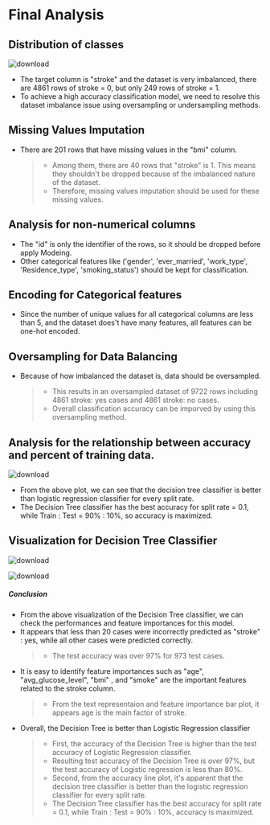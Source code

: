 # Final Analysis

## Distribution of classes

![download](https://user-images.githubusercontent.com/104394105/167068870-ef378a14-cec3-4b77-b0ab-82d155d41a6c.png)
* The target column is "stroke" and the dataset is very imbalanced, there are 4861 rows of stroke = 0, but only 249 rows of stroke = 1.
* To achieve a high accuracy classification model, we need to resolve this dataset imbalance issue using oversampling or undersampling methods.

## Missing Values Imputation
* There are 201 rows that have missing values in the "bmi" column. 
  >* Among them, there are 40 rows that "stroke" is 1. This means they shouldn't be dropped because of the imbalanced nature of the dataset.
  >* Therefore, missing values imputation should be used for these missing values.

## Analysis for non-numerical columns
* The "id" is only the identifier of the rows, so it should be dropped before apply Modeing.
* Other categorical features like ('gender', 'ever_married', 'work_type', 'Residence_type', 'smoking_status') should be kept for classification.

## Encoding for Categorical features
* Since the number of unique values for all categorical columns are less than 5, and the dataset does't have many features, all features can be one-hot encoded.

## Oversampling for Data Balancing
* Because of how imbalanced the dataset is, data should be oversampled.
  >* This results in an oversampled dataset of 9722 rows including 4861 stroke: yes cases and 4861 stroke: no cases.
  >* Overall classification accuracy can be imporved by using this oversampling method.

## Analysis for the relationship between accuracy and percent of training data.
![download](https://user-images.githubusercontent.com/104394105/167069431-64b1f261-e9db-4d24-93fc-222ff2065c93.png)
* From the above plot, we can see that the decision tree classifier is better than logistic regression classifier for every split rate.
* The Decision Tree classifier has the best accuracy for split rate = 0.1, while Train : Test = 90% : 10%, so accuracy is maximized.

## Visualization for Decision Tree Classifier
![download](https://user-images.githubusercontent.com/104394105/167069499-567f07d4-8190-4a5f-82bb-ec476a11a17b.png)

![download](https://user-images.githubusercontent.com/104394105/167069511-6752a80e-a2a2-432b-b256-597a84c4a75f.png)

##### Conclusion
* From the above visualization of the Decision Tree classifier, we can check the performances and feature importances for this model.
* It appears that less than 20 cases were incorrectly predicted as "stroke" : yes, while all other cases were predicted correctly.
  >* The test accuracy was over 97% for 973 test cases.
* It is easy to identify feature importances such as "age", "avg_glucose_level", "bmi" , and "smoke" are the important features related to the stroke column.
  >* From the text representaion and feature importance bar plot, it appears age is the main factor of stroke.
* Overall, the Decision Tree is better than Logistic Regression classifier
  >* First, the accuracy of the Decision Tree is higher than the test accuracy of Logistic Regression classifier.
  >* Resulting test accuracy of the Decision Tree is over 97%, but the test accuracy of Logistic regression is less than 80%.
  >* Second, from the accuracy line plot, it's apparent that the decision tree classifier is better than the logistic regression classifier for every split rate. 
  >* The Decision Tree classifier has the best accuracy for split rate = 0.1, while Train : Test = 90% : 10%, accuracy is maximized.
